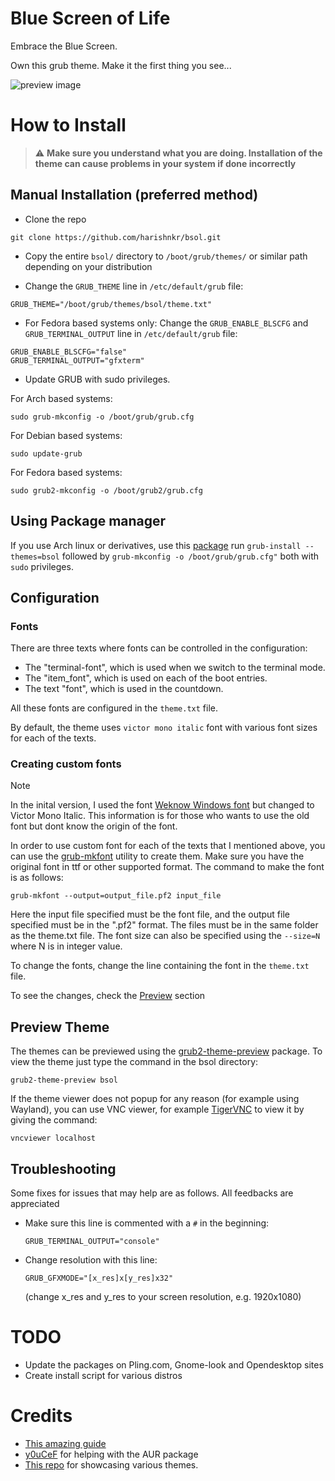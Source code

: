 # Blue Screen of Life

Embrace the Blue Screen. 

Own this grub theme. Make it the first thing you see...

![preview image](preview.png)

# How to Install

> :warning: **Make sure you understand what you are doing. Installation of the theme can cause problems in your system if done incorrectly** 


## Manual Installation (preferred method) 

- Clone the repo 

```
git clone https://github.com/harishnkr/bsol.git
```

- Copy the entire `bsol/` directory to `/boot/grub/themes/` or similar path depending on your distribution

- Change the `GRUB_THEME` line in `/etc/default/grub` file:

```
GRUB_THEME="/boot/grub/themes/bsol/theme.txt"
```

- For Fedora based systems only: Change the `GRUB_ENABLE_BLSCFG` and `GRUB_TERMINAL_OUTPUT` line in `/etc/default/grub` file:
```
GRUB_ENABLE_BLSCFG="false"
GRUB_TERMINAL_OUTPUT="gfxterm"
```

- Update GRUB with sudo privileges.

For Arch based systems:

```
sudo grub-mkconfig -o /boot/grub/grub.cfg
```


For Debian based systems:

```
sudo update-grub
```

For Fedora based systems:
```
sudo grub2-mkconfig -o /boot/grub2/grub.cfg
```

## Using Package manager

If you use Arch linux or derivatives, use this [package](https://aur.archlinux.org/packages/grub-theme-bsol-git)
run `grub-install --themes=bsol` followed by `grub-mkconfig -o /boot/grub/grub.cfg"` both with `sudo` privileges.


## Configuration

### Fonts

There are three texts where fonts can be controlled in the configuration:

- The "terminal-font", which is used when we switch to the terminal mode.
- The "item_font", which is used on each of the boot entries.
- The text "font", which is used in the countdown.

All these fonts are configured in the `theme.txt` file.

By default, the theme uses `victor mono italic` font with various font sizes for each of the texts.

### Creating custom fonts

> [!NOTE]  
> In the inital version, I used the font [Weknow Windows font](https://www.1001freefonts.com/weknow-windows.font) but changed to Victor Mono Italic. This information is for those who wants to use the old font but dont know the origin of the font.

In order to use custom font for each of the texts that I mentioned above, you can use the [grub-mkfont](https://man.archlinux.org/man/grub-mkfont.1.en) utility to create them. Make sure you have the original font in ttf or other supported format. The command to make the font is as follows:

```
grub-mkfont --output=output_file.pf2 input_file
```

Here the input file specified must be the font file, and the output file specified must be in the ".pf2" format. The files must be in the same folder as the theme.txt file. The font size can also be specified using the `--size=N` where N is in integer value.

To change the fonts, change the line containing the font in the `theme.txt` file.

To see the changes, check the [Preview](#preview-theme) section

## Preview Theme

The themes can be previewed using the [grub2-theme-preview](https://aur.archlinux.org/packages/grub2-theme-preview) package. To view the theme just type the command in the bsol directory:

```
grub2-theme-preview bsol 
```

If the theme viewer does not popup for any reason (for example using Wayland), you can use VNC viewer, for example [TigerVNC](https://wiki.archlinux.org/title/TigerVNC) to view it by giving the command:

```
vncviewer localhost
```


## Troubleshooting

Some fixes for issues that may help are as follows. All feedbacks are appreciated

- Make sure this line is commented with a `#` in the beginning:
    ```
    GRUB_TERMINAL_OUTPUT="console"
    ```
- Change resolution with this line:
    ```
    GRUB_GFXMODE="[x_res]x[y_res]x32"
    ```
    (change x_res and y_res to your screen resolution, e.g. 1920x1080)

# TODO

- Update the packages on Pling.com, Gnome-look and Opendesktop sites
- Create install script for various distros

# Credits


- [This amazing guide](http://wiki.rosalab.ru/en/index.php/Grub2_theme_tutorial)
- [y0uCeF](https://github.com/y0uCeF) for helping with the AUR package
- [This repo](https://github.com/Jacksaur/Gorgeous-GRUB) for showcasing various themes.
